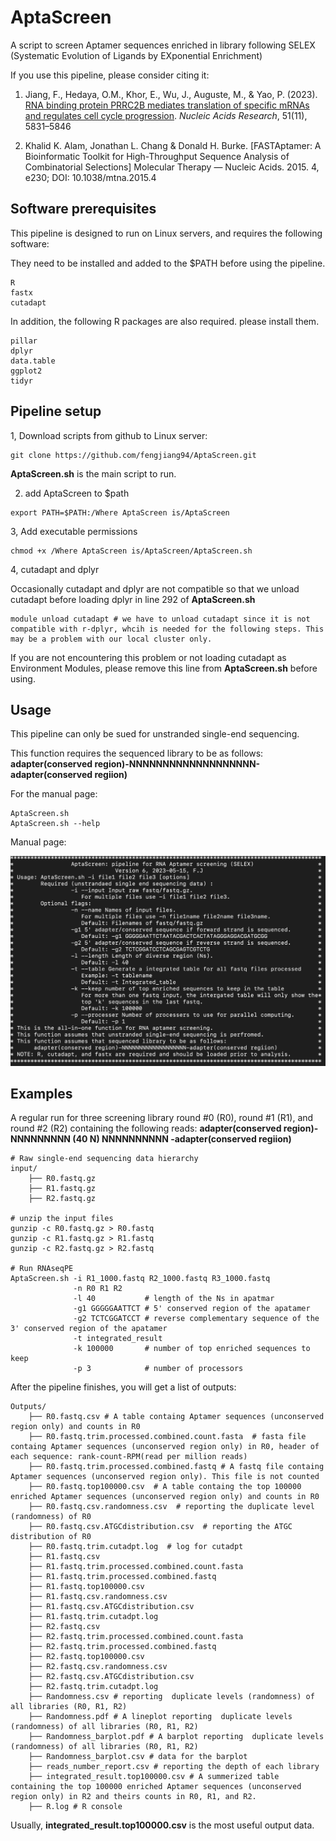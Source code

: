 # AptaScreen
A script to screen Aptamer sequences enriched in library following SELEX (Systematic Evolution of Ligands by EXponential Enrichment)

If you use this pipeline, please consider citing it:

1. Jiang, F., Hedaya, O.M., Khor, E., Wu, J., Auguste, M., & Yao, P. (2023). [RNA binding protein PRRC2B mediates translation of specific mRNAs and regulates cell cycle progression](https://academic.oup.com/nar/article/51/11/5831/7147500). _Nucleic Acids Research_, 51(11), 5831–5846

2. Khalid K. Alam, Jonathan L. Chang & Donald H. Burke. [FASTAptamer: A Bioinformatic Toolkit for High-Throughput Sequence Analysis of Combinatorial Selections] Molecular Therapy — Nucleic Acids. 2015. 4, e230; DOI: 10.1038/mtna.2015.4

## Software prerequisites
This pipeline is designed to run on Linux servers, and requires the following software:

They need to be installed and added to the $PATH before using the pipeline.
```
R
fastx
cutadapt
```

In addition, the following R packages are also required. please install them.
```
pillar
dplyr
data.table
ggplot2
tidyr
```

## Pipeline setup

1, Download scripts from github to Linux server:

```
git clone https://github.com/fengjiang94/AptaScreen.git
```

**AptaScreen.sh** is the main script to run.

2. add AptaScreen to $path
```
export PATH=$PATH:/Where AptaScreen is/AptaScreen
```

3, Add executable permissions
```
chmod +x /Where AptaScreen is/AptaScreen/AptaScreen.sh
```

4, cutadapt and dplyr

Occasionally cutadapt and dplyr are not compatible so that we unload cutadapt before loading dplyr in line 292 of **AptaScreen.sh**
```
module unload cutadapt # we have to unload cutadapt since it is not compatible with r-dplyr, whcih is needed for the following steps. This may be a problem with our local cluster only.
```

If you are not encountering this problem or not loading cutadapt as Environment Modules, please remove this line from **AptaScreen.sh** before using.


## Usage

This pipeline can only be sued for unstranded single-end sequencing.                
 
This function requires the sequenced library to be as follows:                           
    **adapter(conserved region)-NNNNNNNNNNNNNNNNNNN-adapter(conserved regiion)**
 
For the manual page:

```
AptaScreen.sh
AptaScreen.sh --help
```

Manual page:

![](images/Usage1.png)

## Examples

A regular run for three screening library round #0 (R0), round #1 (R1), and round #2 (R2) containing the following reads:
     **adapter(conserved region)- NNNNNNNNN (40 N) NNNNNNNNNN -adapter(conserved regiion)**

```
# Raw single-end sequencing data hierarchy
input/
    ├── R0.fastq.gz
    ├── R1.fastq.gz
    ├── R2.fastq.gz

# unzip the input files
gunzip -c R0.fastq.gz > R0.fastq
gunzip -c R1.fastq.gz > R1.fastq
gunzip -c R2.fastq.gz > R2.fastq

# Run RNAseqPE
AptaScreen.sh -i R1_1000.fastq R2_1000.fastq R3_1000.fastq
              -n R0 R1 R2
              -l 40           # length of the Ns in apatmar
              -g1 GGGGGAATTCT # 5' conserved region of the apatamer
              -g2 TCTCGGATCCT # reverse complementary sequence of the 3' conserved region of the apatamer
              -t integrated_result  
              -k 100000       # number of top enriched sequences to keep
              -p 3            # number of processors 
```

After the pipeline finishes, you will get a list of outputs:
```
Outputs/
    ├── R0.fastq.csv # A table containg Aptamer sequences (unconserved region only) and counts in R0
    ├── R0.fastq.trim.processed.combined.count.fasta  # fasta file containg Aptamer sequences (unconserved region only) in R0, header of each sequence: rank-count-RPM(read per million reads)
    ├── R0.fastq.trim.processed.combined.fastq # A fastq file containg Aptamer sequences (unconserved region only). This file is not counted
    ├── R0.fastq.top100000.csv  # A table containg the top 100000 enriched Aptamer sequences (unconserved region only) and counts in R0
    ├── R0.fastq.csv.randomness.csv  # reporting the duplicate level (randomness) of R0 
    ├── R0.fastq.csv.ATGCdistribution.csv  # reporting the ATGC distribution of R0 
    ├── R0.fastq.trim.cutadpt.log  # log for cutadpt
    ├── R1.fastq.csv 
    ├── R1.fastq.trim.processed.combined.count.fasta  
    ├── R1.fastq.trim.processed.combined.fastq 
    ├── R1.fastq.top100000.csv  
    ├── R1.fastq.csv.randomness.csv  
    ├── R1.fastq.csv.ATGCdistribution.csv  
    ├── R1.fastq.trim.cutadpt.log
    ├── R2.fastq.csv 
    ├── R2.fastq.trim.processed.combined.count.fasta  
    ├── R2.fastq.trim.processed.combined.fastq 
    ├── R2.fastq.top100000.csv  
    ├── R2.fastq.csv.randomness.csv  
    ├── R2.fastq.csv.ATGCdistribution.csv  
    ├── R2.fastq.trim.cutadpt.log
    ├── Randomness.csv # reporting  duplicate levels (randomness) of all libraries (R0, R1, R2)
    ├── Randomness.pdf # A lineplot reporting  duplicate levels (randomness) of all libraries (R0, R1, R2)
    ├── Randomness_barplot.pdf # A barplot reporting  duplicate levels (randomness) of all libraries (R0, R1, R2)
    ├── Randomness_barplot.csv # data for the barplot  
    ├── reads_number_report.csv # reporting the depth of each library  
    ├── integrated_result.top100000.csv # A summerized table containing the top 100000 enriched Aptamer sequences (unconserved region only) in R2 and theirs counts in R0, R1, and R2.
    ├── R.log # R console
```

Usually, **integrated_result.top100000.csv** is the most useful output data.

